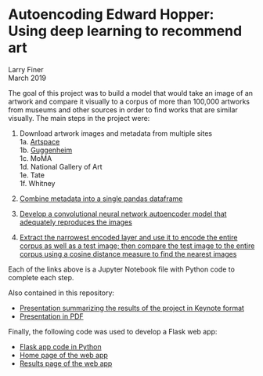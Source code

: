 # Autoencoding Edward Hopper:<br>Using deep learning to recommend art
Larry Finer  
March 2019

The goal of this project was to build a model that would take an image of an artwork and compare it visually to a corpus of more than 100,000 artworks from museums and other sources in order to find works that are similar visually. The main steps in the project were:

1. Download artwork images and metadata from multiple sites  
   1a. [Artspace](1a.%20Download%20Artspace%20images.ipynb)  
   1b. [Guggenheim](1b.%20Download%20Guggenheim%20images%20and%20metadata.ipynb)  
   1c. MoMA  
   1d. National Gallery of Art  
   1e. Tate  
   1f. Whitney  
   
2. [Combine metadata into a single pandas dataframe](2.%20Combine%20metadata%20into%20dataframe.ipynb)  
3. [Develop a convolutional neural network autoencoder model that adequately reproduces the images](3.%20Create%20autoencoder%20model.ipynb)
4. [Extract the narrowest encoded layer and use it to encode the entire corpus as well as a test image; then compare the test image to the entire corpus using a cosine distance measure to find the nearest images](4.%20Encode%20corpus%20and%20compare%20test%20image.ipynb)

Each of the links above is a Jupyter Notebook file with Python code to complete each step.

Also contained in this repository:

- [Presentation summarizing the results of the project in Keynote format](Autoencoding%20Hopper.key)
- [Presentation in PDF](Autoencoding%20Hopper.pdf)

Finally, the following code was used to develop a Flask web app:

- [Flask app code in Python](similart.py)
- [Home page of the web app](index.html)
- [Results page of the web app](results.html)